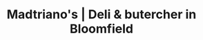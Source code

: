 ---
title: "Madtriano's | Deli & butercher in Bloomfield"
url: /bloomfield/madtrianos-deli-and-butercher-in-bloomfield/
shop: deli
---